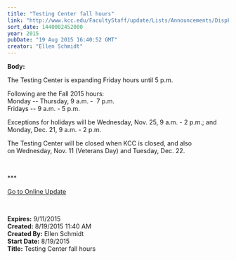 ```yaml
---
title: "​Testing Center fall hours"
link: "http://www.kcc.edu/FacultyStaff/update/Lists/Announcements/DispForm.aspx?ID=2009"
sort_date: 1440002452000
year: 2015
pubDate: "19 Aug 2015 16:40:52 GMT"
creator: "Ellen Schmidt"
---
```


<div><b>Body:</b> <div class="ExternalClass8466C1DD3DE9440989F29C9CC402C1D8"><p>The Testing Center is expanding Friday hours until 5 p.m. </p>
<p>Following are the Fall 2015 hours:<br />Monday -- Thursday, 9 a.m. -  7 p.m.<br />Fridays -- 9 a.m. - 5 p.m.</p>
<p>Exceptions for holidays will be Wednesday, Nov. 25, 9 a.m. - 2 p.m.; and <br />Monday, Dec. 21, 9 a.m. - 2 p.m.</p>
<p>The Testing Center will be closed when KCC is closed, and also on Wednesday, Nov. 11 (Veterans Day) and Tuesday, Dec. 22.</p>
<p> </p>
<p>***</p>
<p><a href="/update">Go to Online Update</a></p>
<p><br /></p></div></div>
<div><b>Expires:</b> 9/11/2015</div>
<div><b>Created:</b> 8/19/2015 11:40 AM</div>
<div><b>Created By:</b> Ellen Schmidt</div>
<div><b>Start Date:</b> 8/19/2015</div>
<div><b>Title:</b> ​Testing Center fall hours</div>
